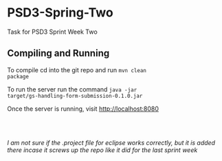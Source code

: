 PSD3-Spring-Two
===============

Task for PSD3 Sprint Week Two


Compiling and Running
---------------------
To compile cd into the git repo and run <code>mvn clean package</code>

To run the server run the command <code>java -jar target/gs-handling-form-submission-0.1.0.jar</code>

Once the server is running, visit [http://localhost:8080](http://localhost:8080)

<br>
<br>

*I am not sure if the .project file for eclipse works correctly, but it is added there incase it screws up the repo like it did for the last sprint week*
